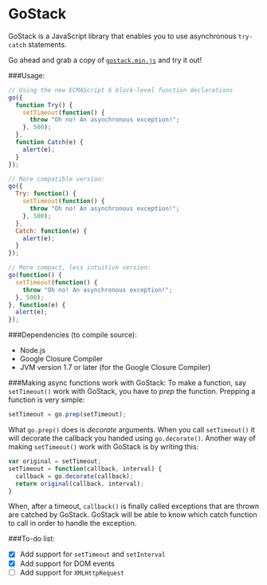 GoStack
=======

GoStack is a JavaScript library that enables you to use asynchronous ``try-catch`` statements.

Go ahead and grab a copy of [``gostack.min.js``](https://raw.githubusercontent.com/bartjoyce/GoStack/master/bin/gostack.min.js) and try it out!

###Usage:
```javascript
// Using the new ECMAScript 6 block-level function declarations
go({
  function Try() {
    setTimeout(function() {
      throw "Oh no! An asynchronous exception!";
    }, 500);
  },
  function Catch(e) {
    alert(e);
  }
});

// More compatible version:
go({
  Try: function() {
    setTimeout(function() {
      throw "Oh no! An asynchronous exception!";
    }, 500);
  },
  Catch: function(e) {
    alert(e);
  }
});

// More compact, less intuitive version:
go(function() {
  setTimeout(function() {
    throw "Oh no! An asynchronous exception!";
  }, 500);
}, function(e) {
  alert(e);
});
```

###Dependencies (to compile source):
- Node.js
- Google Closure Compiler
- JVM version 1.7 or later (for the Google Closure Compiler)

###Making async functions work with GoStack:
To make a function, say ``setTimeout()`` work with GoStack, you have to *prep* the function. Prepping a function is very simple:
```javascript
setTimeout = go.prep(setTimeout);
```
What ``go.prep()`` does is *decorate* arguments. When you call ``setTimeout()`` it will decorate the callback you handed using ``go.decorate()``. Another way of making ``setTimeout()`` work with GoStack is by writing this:
```javascript
var original = setTimeout;
setTimeout = function(callback, interval) {
  callback = go.decorate(callback);
  return original(callback, interval);
}
```
When, after a timeout, ``callback()`` is finally called exceptions that are thrown are catched by GoStack. GoStack will be able to know which catch function to call in order to handle the exception.

###To-do list:
- [X] Add support for ``setTimeout`` and ``setInterval``
- [X] Add support for DOM events
- [ ] Add support for ``XMLHttpRequest``
